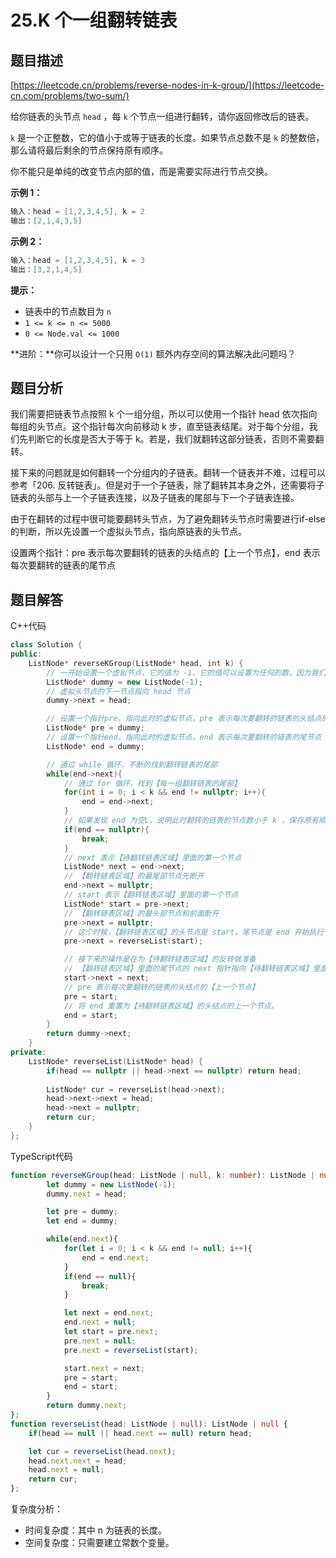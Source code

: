 # 25.K 个一组翻转链表

## 题目描述 

[https://leetcode.cn/problems/reverse-nodes-in-k-group/](https://leetcode-cn.com/problems/two-sum/)

给你链表的头节点 `head` ，每 `k` 个节点一组进行翻转，请你返回修改后的链表。

`k` 是一个正整数，它的值小于或等于链表的长度。如果节点总数不是 `k` 的整数倍，那么请将最后剩余的节点保持原有顺序。

你不能只是单纯的改变节点内部的值，而是需要实际进行节点交换。

**示例 1：**

```c++
输入：head = [1,2,3,4,5], k = 2
输出：[2,1,4,3,5]
```

**示例 2：**

```c++
输入：head = [1,2,3,4,5], k = 3
输出：[3,2,1,4,5]
```

**提示：**

- 链表中的节点数目为 `n`
- `1 <= k <= n <= 5000`
- `0 <= Node.val <= 1000`

**进阶：**你可以设计一个只用 `O(1)` 额外内存空间的算法解决此问题吗？



## 题目分析

我们需要把链表节点按照 k 个一组分组，所以可以使用一个指针 head 依次指向每组的头节点。这个指针每次向前移动 k 步，直至链表结尾。对于每个分组，我们先判断它的长度是否大于等于 k。若是，我们就翻转这部分链表，否则不需要翻转。

接下来的问题就是如何翻转一个分组内的子链表。翻转一个链表并不难，过程可以参考「206. 反转链表」。但是对于一个子链表，除了翻转其本身之外，还需要将子链表的头部与上一个子链表连接，以及子链表的尾部与下一个子链表连接。



由于在翻转的过程中很可能要翻转头节点，为了避免翻转头节点时需要进行if-else的判断，所以先设置一个虚拟头节点，指向原链表的头节点。

设置两个指针：pre 表示每次要翻转的链表的头结点的【上一个节点】，end 表示每次要翻转的链表的尾节点

## 题目解答

C++代码

```c++
class Solution {
public:
    ListNode* reverseKGroup(ListNode* head, int k) {
        // 一开始设置一个虚拟节点，它的值为 -1，它的值可以设置为任何的数，因为我们根本不需要使用它的值
        ListNode* dummy = new ListNode(-1);
        // 虚拟头节点的下一节点指向 head 节点
        dummy->next = head;

        // 设置一个指针pre，指向此时的虚拟节点，pre 表示每次要翻转的链表的头结点的【上一个节点】
        ListNode* pre = dummy;
        // 设置一个指针end，指向此时的虚拟节点，end 表示每次要翻转的链表的尾节点
        ListNode* end = dummy;

        // 通过 while 循环，不断的找到翻转链表的尾部
        while(end->next){
            // 通过 for 循环，找到【每一组翻转链表的尾部】
            for(int i = 0; i < k && end != nullptr; i++){
                end = end->next;
            }
            // 如果发现 end 为空L，说明此时翻转的链表的节点数小于 k ，保存原有顺序就行
            if(end == nullptr){
                break;
            }
            // next 表示【待翻转链表区域】里面的第一个节点
            ListNode* next = end->next;
            // 【翻转链表区域】的最尾部节点先断开
            end->next = nullptr;
            // start 表示【翻转链表区域】里面的第一个节点
            ListNode* start = pre->next;
            // 【翻转链表区域】的最头部节点和前面断开
            pre->next = nullptr;
            // 这个时候，【翻转链表区域】的头节点是 start，尾节点是 end 开始执行【反转链表】操作
            pre->next = reverseList(start);

            // 接下来的操作是在为【待翻转链表区域】的反转做准备
            // 【翻转链表区域】里面的尾节点的 next 指针指向【待翻转链表区域】里面的第一个节点
            start->next = next;
            // pre 表示每次要翻转的链表的头结点的【上一个节点】
            pre = start;
            // 将 end 重置为【待翻转链表区域】的头结点的上一个节点。
            end = start;
        }
        return dummy->next;
    }
private:
    ListNode* reverseList(ListNode* head) {
        if(head == nullptr || head->next == nullptr) return head;
      
        ListNode* cur = reverseList(head->next);
        head->next->next = head;
        head->next = nullptr;
        return cur;
    }
};
```

TypeScript代码

```typescript
function reverseKGroup(head: ListNode | null, k: number): ListNode | null {
        let dummy = new ListNode(-1);
        dummy.next = head;

        let pre = dummy;
        let end = dummy;

        while(end.next){
            for(let i = 0; i < k && end != null; i++){
                end = end.next;
            }
            if(end == null){
                break;
            }

            let next = end.next;
            end.next = null;
            let start = pre.next;
            pre.next = null;
            pre.next = reverseList(start);

            start.next = next;
            pre = start;
            end = start;
        }
        return dummy.next;
};
function reverseList(head: ListNode | null): ListNode | null {
    if(head == null || head.next == null) return head;

    let cur = reverseList(head.next);
    head.next.next = head;
    head.next = null;
    return cur;
};
```

复杂度分析：

* 时间复杂度：其中 n 为链表的长度。
* 空间复杂度：只需要建立常数个变量。

